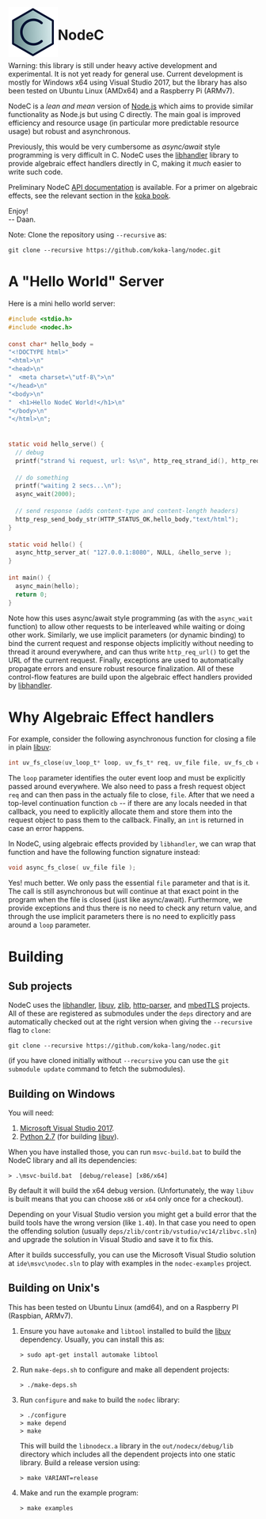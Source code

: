 <!--madoko
Title         : NodeC
Author        : Daan Leijen
Logo          : True
code {
  background-color: #EEE;
}
[TITLE]
-->



<img align="left" width="100" height="100" src="doc/logo-blue-100.png"/>

# NodeC

  \
Warning: this library is still under heavy active development and experimental.
It is not yet ready for general use. Current development is mostly for Windows x64 
using Visual Studio 2017, but the library has also been tested on Ubuntu Linux (AMDx64) 
and a Raspberry Pi (ARMv7).

NodeC is a _lean and mean_ version of [Node.js] which aims to provide
similar functionality as Node.js but using C directly. The main goal is improved
efficiency and resource usage (in particular more predictable resource
usage) but robust and asynchronous. 

Previously, this would be very cumbersome as _async/await_ style programming 
is very difficult in C. NodeC uses the [libhandler] library to provide algebraic 
effect handlers directly in C, making it _much_ easier to write such code. 

Preliminary NodeC [API documentation][apidoc] is available.
For a primer on algebraic effects, see the relevant section in the [koka book].

Enjoy!\
-- Daan.

Note: Clone the repository using `--recursive` as:
```
git clone --recursive https://github.com/koka-lang/nodec.git
```


[tr]: https://www.microsoft.com/en-us/research/publication/implementing-algebraic-effects-c
[koka book]: https://bit.do/kokabook
[apidoc]: https://koka-lang.github.io/nodec/api


# A "Hello World" Server

Here is a mini hello world server:
```C
#include <stdio.h>
#include <nodec.h>

const char* hello_body =
"<!DOCTYPE html>"
"<html>\n"
"<head>\n"
"  <meta charset=\"utf-8\">\n"
"</head>\n"
"<body>\n"
"  <h1>Hello NodeC World!</h1>\n"
"</body>\n"
"</html>\n";


static void hello_serve() {
  // debug
  printf("strand %i request, url: %s\n", http_req_strand_id(), http_req_url());
  
  // do something
  printf("waiting 2 secs...\n"); 
  async_wait(2000);
  
  // send response (adds content-type and content-length headers)
  http_resp_send_body_str(HTTP_STATUS_OK,hello_body,"text/html");
}

static void hello() {
  async_http_server_at( "127.0.0.1:8080", NULL, &hello_serve );
}

int main() {
  async_main(hello);
  return 0;
}
```
Note how this uses async/await style programming (as with the `async_wait` function) to allow other
requests to be interleaved while waiting or doing other work. Similarly, we use 
implicit parameters (or dynamic binding) to bind the current request and response objects
implicitly without needing to thread it around everywhere, and can thus write 
`http_req_url()` to get the URL of the current request. Finally, exceptions are used to
automatically propagate errors and ensure robust resource finalization. All of these
control-flow features are build upon the algebraic effect handlers provided by [libhandler].

# Why Algebraic Effect handlers

For example, consider the following asynchronous function for closing a file
in plain [libuv]:
```C
int uv_fs_close(uv_loop_t* loop, uv_fs_t* req, uv_file file, uv_fs_cb cb);
```
The `loop` parameter identifies the outer 
event loop and must be explicitly passed around everywhere. We also need to pass a fresh request 
object `req` and can then pass in the actualy file to close, `file`. After that we need
a top-level continuation function `cb` -- if there are any locals needed in that
callback, you need to explicitly allocate them and store them into the request object
to pass them to the callback. Finally, an `int` is returned in case an error happens.

In NodeC, using algebraic effects provided by `libhandler`, we can wrap that 
function and have the following function signature instead:
```C
void async_fs_close( uv_file file );
```
Yes! much better. We only pass the essential `file` parameter and that is it. 
The call is still asynchronous but will continue at that exact point in the
program when the file is closed (just like async/await). Furthermore, we provide
exceptions and thus there is no need to check any return value, and through
the use implicit parameters there is no need to explicitly pass around a `loop` parameter.


# Building

## Sub projects

NodeC uses the [libhandler], [libuv], [zlib], [http-parser], and [mbedTLS] projects.
All of these are registered as submodules under the `deps` directory and are automatically
checked out at the right version when giving the `--recursive` flag to `clone`:
```
git clone --recursive https://github.com/koka-lang/nodec.git
```

(if you have cloned initially without `--recursive` you can use the `git submodule update`
command to fetch the submodules).


## Building on Windows

You will need:

1. [Microsoft Visual Studio 2017][vs2017].
2. [Python 2.7][python] (for building [libuv]).

When you have installed those, you can run `msvc-build.bat` to build
the NodeC library and all its dependencies:
```
> .\msvc-build.bat  [debug/release] [x86/x64]
```
By default it will build the x64 debug version. 
(Unfortunately, the way `libuv` is built means that you can choose `x86` or `x64` only
once for a checkout).

Depending on your Visual Studio version you might get a build error that the build
tools have the wrong version (like `1.40`). In that case you need to open the offending 
solution (usually `deps/zlib/contrib/vstudio/vc14/zlibvc.sln`) and upgrade the solution in
Visual Studio and save it to fix this.

After it builds successfully, you can use the Microsoft Visual Studio solution at 
`ide\msvc\nodec.sln` to play with examples in the `nodec-examples` project.


## Building on Unix's

This has been tested on Ubuntu Linux (amd64), and on a Raspberry PI (Raspbian, ARMv7).

1. Ensure you have `automake` and `libtool`  installed to build the [libuv] dependency.
   Usually, you can install this as:
   ```
   > sudo apt-get install automake libtool
   ```

2. Run `make-deps.sh` to configure and make all dependent 
   projects:
   ```
   > ./make-deps.sh
   ```

3. Run `configure` and `make` to build the `nodec` 
   library:
   ```
   > ./configure
   > make depend
   > make
   ```
   This will build the `libnodecx.a` library in the `out/nodecx/debug/lib` directory
   which includes all the dependent projects into one static library.
   Build a release version using:
   ```
   > make VARIANT=release
   ```

4. Make and run the example program:
   ```
   > make examples
   ```


[libuv]: https://github.com/libuv/libuv
[http-parser]: https://github.com/nodejs/http-parser
[libhandler]: https://github.com/koka-lang/libhandler
[zlib]: https://github.com/madler/zlib
[Node.js]: https://nodejs.org
[vs2017]: https://visualstudio.microsoft.com/vs/community/
[python]: https://www.python.org/downloads/release/python-2715/
[mbedTLS]: https://github.com/ARMmbed/mbedtls
